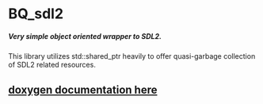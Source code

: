 # BQ_sdl2 

##### Very simple object oriented wrapper to SDL2.


This library utilizes std::shared_ptr heavily to offer quasi-garbage collection of SDL2 related resources.

## [doxygen documentation here](https://codedocs.xyz/badquanta/bq_sdl2)

